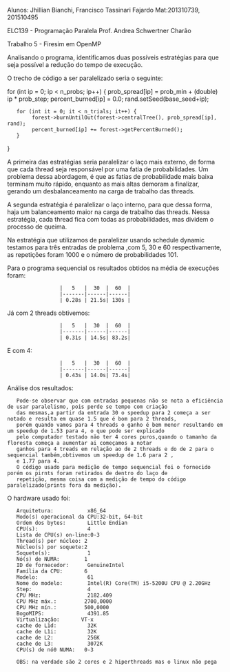 Alunos: Jhillian Bianchi, Francisco Tassinari Fajardo
Mat:201310739, 201510495

ELC139 - Programação Paralela
Prof. Andrea Schwertner Charão


Trabalho 5 - Firesim em OpenMP

Analisando o programa, identificamos duas possíveis estratégias para que seja possível a redução do tempo de execução.

O trecho de código a ser paralelizado seria o seguinte:

for (int ip = 0; ip < n_probs; ip++) {
       prob_spread[ip] = prob_min + (double) ip * prob_step;
       percent_burned[ip] = 0.0;
       rand.setSeed(base_seed+ip);
         
       for (int it = 0; it < n_trials; it++) {
            forest->burnUntilOut(forest->centralTree(), prob_spread[ip], rand);
            percent_burned[ip] += forest->getPercentBurned();
       }
}


A primeira das estratégias seria paralelizar o laço mais externo, de forma que cada thread seja responsável por uma fatia de probabilidades. Um problema dessa abordagem, é que as fatias de probabilidade mais baixa terminam muito rápido, enquanto as mais altas demoram a finalizar, gerando um desbalanceamento na carga de trabalho das threads.

A segunda estratégia é paralelizar o laço interno, para que dessa forma, haja um balanceamento maior na carga de trabalho das threads. Nessa estratégia, cada thread fica com todas as probabilidades, mas dividem o processo de queima.

Na estratégia que utilizamos de paralelizar usando schedule dynamic testamos para três entradas de problema ,com 5, 30 e 60 respectivamente, as repetições foram 1000 e o número de probabilidades 101. 

Para o programa sequencial os resultados obtidos na média de execuções foram: 
                     
                     |   5   |  30  |  60  |
                     |-------|------|------|
                     | 0.28s | 21.5s| 130s |
                     
Já com 2 threads obtivemos:
  
                     |   5   |  30  |  60  |
                     |-------|------|------|
                     | 0.31s | 14.5s| 83.2s|

E com 4:

                     |   5   |  30  |  60  |
                     |-------|------|------|
                     | 0.43s | 14.0s| 73.4s|


Análise dos resultados:
              
       Pode-se observar que com entradas pequenas não se nota a eficiência de usar paralelismo, pois perde se tempo com criação 
       das mesmas,a partir da entrada 30 o speedup para 2 começa a ser notado e resulta em quase 1.5 que é bom para 2 threads,  
       porém quando vamos para 4 threads o ganho é bem menor resultando em um speedup de 1.53 para 4, o que pode ser explicado                     
       pelo computador testado não ter 4 cores puros,quando o tamanho da floresta começa a aumentar ai começamos a notar 
       ganhos para 4 treads em relação ao de 2 threads e do de 2 para o sequencial também,obtivemos um speedup de 1.6 para 2 ,
       e 1.77 para 4.
       O código usado para medição de tempo sequencial foi o fornecido porém os pirnts foram retirados de dentro do laço de 
       repetição, mesma coisa com a medição de tempo do código paralelizado(prints fora da medição).
    
                   
O hardware usado foi:

       Arquitetura:           x86_64
       Modo(s) operacional da CPU:32-bit, 64-bit
       Ordem dos bytes:       Little Endian
       CPU(s):                4
       Lista de CPU(s) on-line:0-3
       Thread(s) per núcleo: 2
       Núcleo(s) por soquete:2
       Soquete(s):            1
       Nó(s) de NUMA:        1
       ID de fornecedor:      GenuineIntel
       Família da CPU:       6
       Modelo:                61
       Nome do modelo:        Intel(R) Core(TM) i5-5200U CPU @ 2.20GHz
       Step:                  4
       CPU MHz:               2182.409
       CPU MHz máx.:         2700,0000
       CPU MHz mín.:         500,0000
       BogoMIPS:              4391.85
       Virtualização:       VT-x
       cache de L1d:          32K
       cache de L1i:          32K
       cache de L2:           256K
       cache de L3:           3072K
       CPU(s) de nó0 NUMA:   0-3
 
       OBS: na verdade são 2 cores e 2 hiperthreads mas o linux não pega
    
    
    
    
    
    






                     
                     







